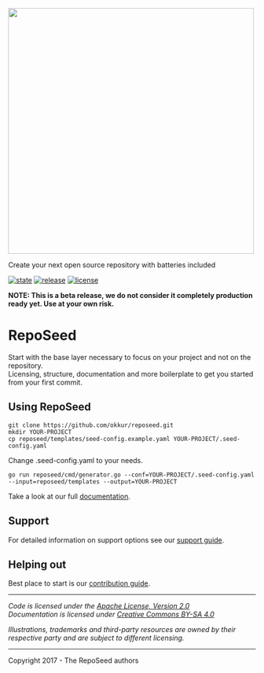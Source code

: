 

<img src="https://github.com/okkur/reposeed/blob/master/media/logo.svg" width="500"/>



Create your next open source repository with batteries included

[![state](https://img.shields.io/badge/state-beta-blue.svg)]() [![release](https://img.shields.io/github/release/okkur/reposeed.svg)](https://github.com/okkur/reposeed/releases) [![license](https://img.shields.io/github/license/okkur/reposeed.svg)](LICENSE) 

**NOTE: This is a beta release, we do not consider it completely production ready yet. Use at your own risk.**



# RepoSeed
Start with the base layer necessary to focus on your project and not on the repository.  
Licensing, structure, documentation and more boilerplate to get you started from your first commit.



## Using RepoSeed


  ```
git clone https://github.com/okkur/reposeed.git  
mkdir YOUR-PROJECT
cp reposeed/templates/seed-config.example.yaml YOUR-PROJECT/.seed-config.yaml
```  
Change .seed-config.yaml to your needs.
```
go run reposeed/cmd/generator.go --conf=YOUR-PROJECT/.seed-config.yaml --input=reposeed/templates --output=YOUR-PROJECT
```




Take a look at our full [documentation](/docs).


## Support
For detailed information on support options see our [support guide](/SUPPORT.md).

## Helping out
Best place to start is our [contribution guide](/CONTRIBUTING.md).

----

*Code is licensed under the [Apache License, Version 2.0](/LICENSE)*  
*Documentation is licensed under [Creative Commons BY-SA 4.0](/docs/LICENSE)*  

*Illustrations, trademarks and third-party resources are owned by their respective party and are subject to different licensing.*

---

Copyright 2017 - The RepoSeed authors
